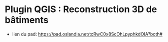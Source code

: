 # Plugin QGIS : Reconstruction 3D de bâtiments

* lien du pad: https://pad.oslandia.net/tcRwC0x8ScOhLpyphkdOIA?both#

